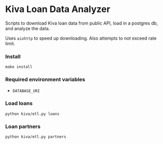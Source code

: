 # Kiva Loan Data Analyzer

Scripts to download Kiva loan data from public API, load in a postgres db,
and analyze the data.

Uses `aiohttp` to speed up downloading. Also attempts to not exceed rate
limit.

### Install

`make install`

### Required environment variables

-   `DATABASE_URI`

### Load loans

`python kiva/etl.py loans`

### Loan partners

`python kiva/etl.py partners`